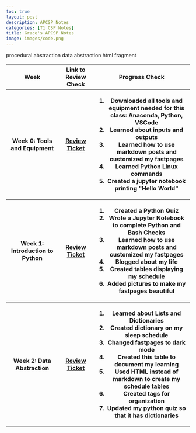 ```yaml
---
toc: true
layout: post
description: APCSP Notes
categories: [T1 CSP Notes]
title: Grace's APCSP Notes
image: images/code.png
---
```


<table>
  <tr>
    <th>Week</th>
    <th>Link to Review Check</th>
    <th>Progress Check</th>
  </th>

  <tr>
    <th>Week 0: Tools and Equipment</th>
    <th><a href="https://github.com/gwang1224/repository_1/issues/2">Review Ticket</a></th>
    <th>
        <ol>
            <li>Downloaded all tools and equipment needed for this class: Anaconda, Python, VSCode</li>
            <li>Learned about inputs and outputs</li>
            <li>Learned how to use markdown posts and customized my fastpages</li>
            <li>Learned Python Linux commands</li>
            <li>Created a jupyter notebook printing "Hello World"</li>
        </ol>
    </th>
  </tr>

  <tr>
    <th>Week 1: Introduction to Python</th>
    <th><a href="https://github.com/gwang1224/repository_1/issues/4">Review Ticket</a></th>
    <th>
      <ol>
        <li>Created a Python Quiz</li>
        <li>Wrote a Jupyter Notebook to complete Python and Bash Checks</li>
        <li>Learned how to use markdown posts and customized my fastpages</li>
        <li>Blogged about my life</li>
        <li>Created tables displaying my schedule</li>
        <li>Added pictures to make my fastpages beautiful</li>
      </ol>
    </th>
  </tr>

  <tr>
    <th>Week 2: Data Abstraction</th>
    <th><a href="https://github.com/gwang1224/repository_1/issues/5">Review Ticket</a></th>
    <th>
      <ol>
        <li>Learned about Lists and Dictionaries</li>
        <li>Created dictionary on my sleep schedule</li>
        <li>Changed fastpages to dark mode</li>
        <li>Created this table to document my learning</li>
        <li>Used HTML instead of markdown to create my schedule tables</li>
        <li>Created tags for organization</li>
        <li>Updated my python quiz so that it has dictionaries</li>
      </ol>
    </th>
  </tr>



procedural abstraction
data abstraction
html fragment